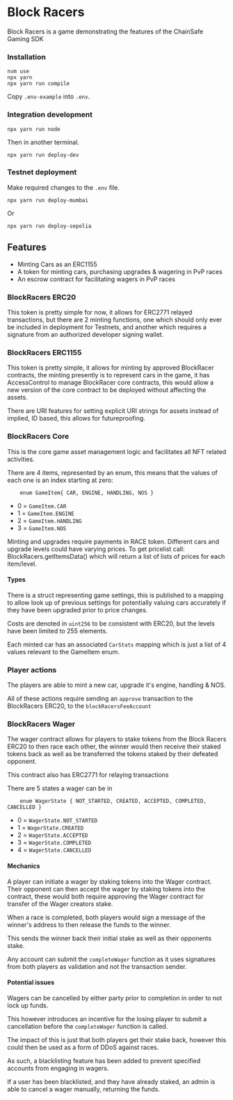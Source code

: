 # Block Racers 

Block Racers is a game demonstrating the features of the ChainSafe Gaming SDK

### Installation

    nvm use
    npx yarn
    npx yarn run compile

Copy `.env-example` into `.env`.

### Integration development

    npx yarn run node

Then in another terminal.

    npx yarn run deploy-dev

### Testnet deployment

Make required changes to the `.env` file.

    npx yarn run deploy-mumbai

Or

    npx yarn run deploy-sepolia

## Features

- Minting Cars as an ERC1155
- A token for minting cars, purchasing upgrades & wagering in PvP races
- An escrow contract for facilitating wagers in PvP races

### BlockRacers ERC20

This token is pretty simple for now, it allows for ERC2771 relayed transactions, but there are 2 minting functions, one which should only ever be included in deployment for Testnets, and another which requires a signature from an authorized developer signing wallet.

### BlockRacers ERC1155

This token is pretty simple, it allows for minting by approved BlockRacer contracts, the minting presently is to represent cars in the game, it has AccessControl to manage BlockRacer core contracts, this would allow a new version of the core contract to be deployed without affecting the assets. 

There are URI features for setting explicit URI strings for assets instead of implied, ID based, this allows for futureproofing.

### BlockRacers Core 

This is the core game asset management logic and facilitates all NFT related activities.

There are 4 items, represented by an enum, this means that the values of each one is an index starting at zero:
```solidity
    enum GameItem{ CAR, ENGINE, HANDLING, NOS }
```

- 0 = `GameItem.CAR`
- 1 = `GameItem.ENGINE`
- 2 = `GameItem.HANDLING`
- 3 = `GameItem.NOS`

Minting and upgrades require payments in RACE token. Different cars and upgrade levels could have varying prices. To get pricelist call: BlockRacers.getItemsData() which will return a list of lists of prices for each item/level.

#### Types

There is a struct representing game settings, this is published to a mapping to allow look up of previous settings for potentially valuing cars accurately if they have been upgraded prior to price changes.

Costs are denoted in `uint256` to be consistent with ERC20, but the levels have been limited to 255 elements.

Each minted car has an associated `CarStats` mapping which is just a list of 4 values relevant to the GameItem enum.

### Player actions

The players are able to mint a new car, upgrade it's engine, handling & NOS.

All of these actions require sending an `approve` transaction to the BlockRacers ERC20, to the `blockRacersFeeAccount`

### BlockRacers Wager

The wager contract allows for players to stake tokens from the Block Racers ERC20 to then race each other, the winner would then receive their staked tokens back as well as be transferred the tokens staked by their defeated opponent.

This contract also has ERC2771 for relaying transactions

There are 5 states a wager can be in
```solidity
    enum WagerState { NOT_STARTED, CREATED, ACCEPTED, COMPLETED, CANCELLED }
```
- 0 = `WagerState.NOT_STARTED`
- 1 = `WagerState.CREATED`
- 2 = `WagerState.ACCEPTED`
- 3 = `WagerState.COMPLETED`
- 4 = `WagerState.CANCELLED`

#### Mechanics 

A player can initiate a wager by staking tokens into the Wager contract. Their opponent can then accept the wager by staking tokens into the contract, these would both require approving the Wager contract for transfer of the Wager creators stake.

When a race is completed, both players would sign a message of the winner's address to then release the funds to the winner.

This sends the winner back their initial stake as well as their opponents stake.

Any account can submit the `completeWager` function as it uses signatures from both players as validation and not the transaction sender.

#### Potential issues

Wagers can be cancelled by either party prior to completion in order to not lock up funds.

This however introduces an incentive for the losing player to submit a cancellation before the `completeWager` function is called.

The impact of this is just that both players get their stake back, however this could then be used as a form of DDoS against races.

As such, a blacklisting feature has been added to prevent specified accounts from engaging in wagers.

If a user has been blacklisted, and they have already staked, an admin is able to cancel a wager manually, returning the funds.